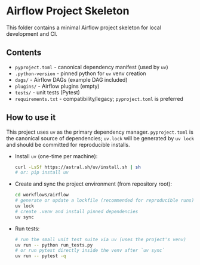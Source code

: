 
# Airflow Project Skeleton

This folder contains a minimal Airflow project skeleton for local development and CI.

## Contents

- `pyproject.toml` - canonical dependency manifest (used by `uv`)
- `.python-version` - pinned python for `uv` venv creation
- `dags/` - Airflow DAGs (example DAG included)
- `plugins/` - Airflow plugins (empty)
- `tests/` - unit tests (Pytest)
- `requirements.txt` - compatibility/legacy; `pyproject.toml` is preferred

## How to use it

This project uses `uv` as the primary dependency manager. `pyproject.toml` is
the canonical source of dependencies; `uv.lock` will be generated by `uv lock`
and should be committed for reproducible installs.

- Install `uv` (one-time per machine):

    ```bash
    curl -LsSf https://astral.sh/uv/install.sh | sh
    # or: pip install uv
    ```

- Create and sync the project environment (from repository root):

    ```bash
    cd workflows/airflow
    # generate or update a lockfile (recommended for reproducible runs)
    uv lock
    # create .venv and install pinned dependencies
    uv sync
    ```

- Run tests:

    ```bash
    # run the small unit test suite via uv (uses the project's venv)
    uv run -- python run_tests.py
    # or run pytest directly inside the venv after `uv sync`
    uv run -- pytest -q
    ```
